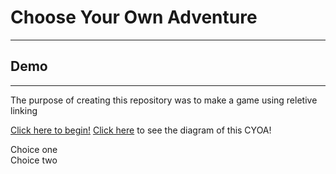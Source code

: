 # Choose Your Own Adventure
--- 
## Demo
---
The purpose of creating this repository was to make a game using reletive linking

[Click here to begin!](start)
[Click here](https://docs.google.com/drawings/d/14Elvl-fq3-IUXmvOCtuY46dwpTq0CXMBoi0Sap1q5NQ/edit) to see the diagram of this CYOA!

Choice one   
Choice two